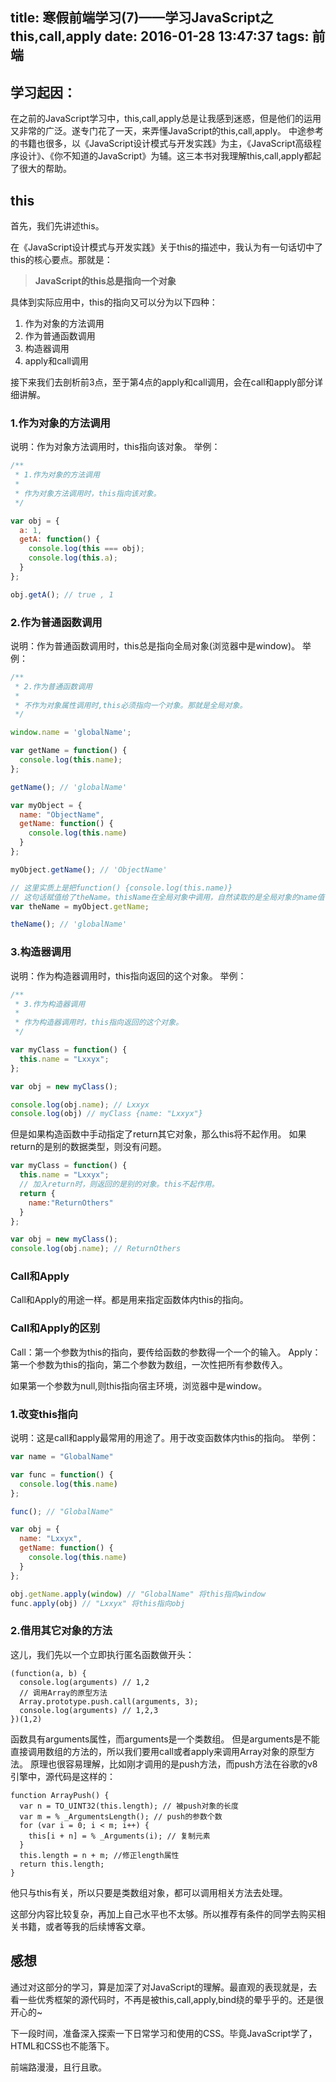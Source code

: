 title: 寒假前端学习(7)——学习JavaScript之this,call,apply
date: 2016-01-28 13:47:37
tags: 前端
---
## 学习起因：
在之前的JavaScript学习中，this,call,apply总是让我感到迷惑，但是他们的运用又非常的广泛。遂专门花了一天，来弄懂JavaScript的this,call,apply。
中途参考的书籍也很多，以《JavaScript设计模式与开发实践》为主，《JavaScript高级程序设计》、《你不知道的JavaScript》为辅。这三本书对我理解this,call,apply都起了很大的帮助。
## this
首先，我们先讲述this。

在《JavaScript设计模式与开发实践》关于this的描述中，我认为有一句话切中了this的核心要点。那就是：

> <strong>JavaScript的this总是指向一个对象</strong>

具体到实际应用中，this的指向又可以分为以下四种：

1. 作为对象的方法调用
2. 作为普通函数调用
3. 构造器调用
4. apply和call调用

接下来我们去剖析前3点，至于第4点的apply和call调用，会在call和apply部分详细讲解。

### 1.作为对象的方法调用
说明：作为对象方法调用时，this指向该对象。
举例：
```JavaScript
/**
 * 1.作为对象的方法调用
 *
 * 作为对象方法调用时，this指向该对象。
 */

var obj = {
  a: 1,
  getA: function() {
    console.log(this === obj);
    console.log(this.a);
  }
};

obj.getA(); // true , 1
```
### 2.作为普通函数调用
说明：作为普通函数调用时，this总是指向全局对象(浏览器中是window)。
举例：
```JavaScript
/**
 * 2.作为普通函数调用
 *
 * 不作为对象属性调用时,this必须指向一个对象。那就是全局对象。
 */

window.name = 'globalName';

var getName = function() {
  console.log(this.name);
};

getName(); // 'globalName'

var myObject = {
  name: "ObjectName",
  getName: function() {
    console.log(this.name)
  }
};

myObject.getName(); // 'ObjectName'

// 这里实质上是把function() {console.log(this.name)}
// 这句话赋值给了theName。thisName在全局对象中调用，自然读取的是全局对象的name值
var theName = myObject.getName;

theName(); // 'globalName'
```
### 3.构造器调用
说明：作为构造器调用时，this指向返回的这个对象。
举例：
```JavaScript
/**
 * 3.作为构造器调用
 * 
 * 作为构造器调用时，this指向返回的这个对象。
 */

var myClass = function() {
  this.name = "Lxxyx";
};

var obj = new myClass();

console.log(obj.name); // Lxxyx
console.log(obj) // myClass {name: "Lxxyx"}
```

但是如果构造函数中手动指定了return其它对象，那么this将不起作用。
如果return的是别的数据类型，则没有问题。
```JavaScript
var myClass = function() {
  this.name = "Lxxyx";
  // 加入return时，则返回的是别的对象。this不起作用。
  return {
    name:"ReturnOthers"
  }
};

var obj = new myClass();
console.log(obj.name); // ReturnOthers
```

### Call和Apply
Call和Apply的用途一样。都是用来指定函数体内this的指向。
### Call和Apply的区别
Call：第一个参数为this的指向，要传给函数的参数得一个一个的输入。
Apply：第一个参数为this的指向，第二个参数为数组，一次性把所有参数传入。

如果第一个参数为null,则this指向宿主环境，浏览器中是window。
### 1.改变this指向
说明：这是call和apply最常用的用途了。用于改变函数体内this的指向。
举例：
```JavaScript
var name = "GlobalName"

var func = function() {
  console.log(this.name)
};

func(); // "GlobalName"

var obj = {
  name: "Lxxyx",
  getName: function() {
    console.log(this.name)
  }
};

obj.getName.apply(window) // "GlobalName" 将this指向window
func.apply(obj) // "Lxxyx" 将this指向obj
```
### 2.借用其它对象的方法
这儿，我们先以一个立即执行匿名函数做开头：
```
(function(a, b) {
  console.log(arguments) // 1,2
  // 调用Array的原型方法
  Array.prototype.push.call(arguments, 3);
  console.log(arguments) // 1,2,3
})(1,2)
```
函数具有arguments属性，而arguments是一个类数组。
但是arguments是不能直接调用数组的方法的，所以我们要用call或者apply来调用Array对象的原型方法。
原理也很容易理解，比如刚才调用的是push方法，而push方法在谷歌的v8引擎中，源代码是这样的：
```
function ArrayPush() {
  var n = TO_UINT32(this.length); // 被push对象的长度
  var m = % _ArgumentsLength(); // push的参数个数
  for (var i = 0; i < m; i++) {
    this[i + n] = % _Arguments(i); // 复制元素
  }
  this.length = n + m; //修正length属性
  return this.length;
}
```
他只与this有关，所以只要是类数组对象，都可以调用相关方法去处理。

这部分内容比较复杂，再加上自己水平也不太够。所以推荐有条件的同学去购买相关书籍，或者等我的后续博客文章。

## 感想
通过对这部分的学习，算是加深了对JavaScript的理解。最直观的表现就是，去看一些优秀框架的源代码时，不再是被this,call,apply,bind绕的晕乎乎的。还是很开心的~

下一段时间，准备深入探索一下日常学习和使用的CSS。毕竟JavaScript学了，HTML和CSS也不能落下。

前端路漫漫，且行且歌。